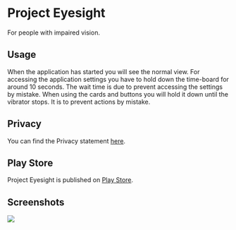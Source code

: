 # Project Eyesight
For people with impaired vision.

## Usage
When the application has started you will see the normal view.
For accessing the application settings you have to hold down the time-board for around 10 seconds.
The wait time is due to prevent accessing the settings by mistake.
When using the cards and buttons you will hold it down until the vibrator stops. It is to prevent actions by mistake.

## Privacy
You can find the Privacy statement [here](https://github.com/kuzeyron/ProjectEyesight/blob/main/PRIVACY.md).

## Play Store
Project Eyesight is published on [Play Store](https://play.google.com/store/apps/details?id=org.kuzeyron.eyesight).

## Screenshots
<img src="https://github.com/kuzeyron/ProjectEyesight/tree/master/screenshots/feature.png" />
